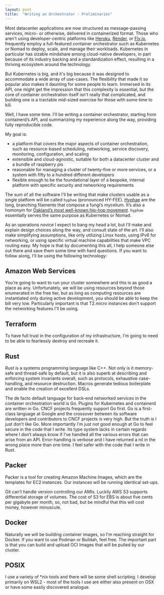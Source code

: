 ```yaml
---
layout: post
title:  "Writing an Orchestrator - Preliminaries"
---
```


Most datacenter applications are now structured as message-passing services, micro- or otherwise, delivered in containerized format. Those who aren't using developer-centric platforms like [Heroku](http://heroku.com), [Render](http://render.com), or [Fly.io](http://Fly.io), frequently employ a full-featured container orchestrator such as Kubernetes or Nomad to deploy, scale, and manage their workloads. Kubernetes in particular has sizable mindshare among cloud-native developers, in part because of its industry backing and a standardization effect, resulting in a thriving ecosystem around the technology.

But Kubernetes is big, and it's big because it was designed to accommodate a wide array of use-cases. The flexibility that made it so popular also makes it daunting for some people to learn. Immersed in its API, one might get the impression that this complexity is essential, but the core of container orchestration itself isn't really that complicated, and building one is a tractable mid-sized exercise for those with some time to kill.

Well, I have some time. I'll be writing a container orchestrator, starting from containerd’s API, and summarizing my experience along the way, providing fully reproducible code. 

My goal is:

- a platform that covers the major aspects of container orchestration, such as resource-based scheduling, networking, service discovery, monitoring, configuration, and scaling
- extensible and cloud-agnostic, suitable for both a datacenter cluster and a bundle of raspberry pis
- reasonable for managing a cluster of twenty-five or more services, or a system with fifty to a hundred different developers
- flexible enough to be the foundational layer of a bespoke, internal platform with specific security and networking requirements

The sum of all the software I'll be writing that make clusters usable as a single platform will be called `hyphae` (pronounced HY-FEE). [Hyphae](https://en.wikipedia.org/wiki/Hypha) are the long, branching filaments that compose a fungi’s mycelium. It’s also a homonym for [Oakland’s most well-known hip-hop movement](https://en.wikipedia.org/wiki/Hyphy). `hyphae` essentially serves the same purpose as Kubernetes or Nomad.

As an operations novice I expect to bang my head a lot, but I'll make and explain design choices along the way, and consult state of the art. I'll also make simplifying assumptions, like only utilizing Linux hosts, using IPv6 for networking, or using specific virtual machine capabilities that make VPC routing easy. My hope is that by documenting this all, I help someone else out there and save them some time with hard questions. If you want to follow along, I'll be using the following technology:

## Amazon Web Services
You’re going to want to run your cluster somewhere and this is as good a place as any. Unfortunately, we will be using resources beyond those enumerated in the free tier, but as long as computing resources are instantiated only during active development, you should be able to keep the bill very low. Particularly important is that T2.micro instances don’t support the networking features I'll be using. 

## Terraform
To have full trust in the configuration of my infrastructure, I'm going to need to be able to fearlessly destroy and recreate it.

## Rust

Rust is a systems programming language like C++. Not only is it memory-safe and thread-safe by default, but it is also superb at describing and enforcing system invariants overall, such as protocols, exhaustive case-handling, and resource destruction. Macros generate tedious boilerplate and enable the creation of excellent DSLs.

The de facto default language for back-end networked services in the container orchestration world is Go. Plugins for Kubernetes and containerd are written in Go. CNCF projects frequently support Go first. Go is a first-class language at Google and the crossover between its software developers and contributors to CNCF projects is very high. But the truth is I just don’t like Go. More importantly I'm just not good enough at Go to feel secure in the code that I write. Its type system lacks in certain regards where I don’t always know if I’ve handled all the various errors that can arise from an API. Error-handling is verbose and I have returned a nil in the wrong place more than one time. I feel safer with the code that I write in Rust. 

## Packer

Packer is a tool for creating Amazon Machine Images, which are the templates for EC2 instances. Our instances will be running identical set-ups.

Git can’t handle version controlling our AMIs. Luckily AWS S3 supports differential storage of volumes. The cost of S3 for EBS is about five cents per gigabyte per month, so, not bad, but be mindful that this will cost money, however minuscule. 

## Docker

Naturally we will be building container images, so I'm reaching straight for Docker. If you want to use Podman or Buildah, feel free. The important part is that you can build and upload OCI Images that will be pulled by our cluster.

## POSIX

I use a variety of *nix tools and there will be some shell scripting. I develop primarily on WSL2 - most of the tools I use are either also present on OSX or have some easily discovered analogue.

